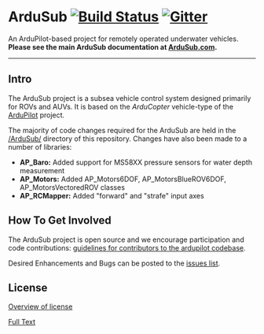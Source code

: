 ArduSub [![Build Status](https://travis-ci.org/bluerobotics/ardusub.svg?branch=master)](https://travis-ci.org/bluerobotics/ardusub) [![Gitter](https://badges.gitter.im/Join%20Chat.svg)](https://gitter.im/bluerobotics/ardusub?utm_source=badge&utm_medium=badge&utm_campaign=pr-badge&utm_content=badge)
=======

An ArduPilot-based project for remotely operated underwater vehicles. **Please see the main ArduSub documentation at [ArduSub.com](http://ardusub.com).**

*****

## Intro ##

The ArduSub project is a subsea vehicle control system designed primarily for ROVs and AUVs. It is based on the *ArduCopter* vehicle-type of the [ArduPilot](https://github.com/diydrones/ardupilot) project. 

The majority of code changes required for the ArduSub are held in the [/ArduSub/](/ArduSub/) directory of this repository. Changes have also been made to a number of libraries:

- **AP_Baro:** Added support for MS58XX pressure sensors for water depth measurement
- **AP_Motors:** Added AP_Motors6DOF, AP_MotorsBlueROV6DOF, AP_MotorsVectoredROV classes 
- **AP_RCMapper:** Added "forward" and "strafe" input axes

## How To Get Involved ##

The ArduSub project is open source and we encourage participation and code contributions: [guidelines for contributors to the ardupilot codebase](http://dev.ardupilot.com/wiki/guidelines-for-contributors-to-the-apm-codebase).

Desired Enhancements and Bugs can be posted to the [issues list](https://github.com/bluerobotics/ardupilot/issues).

## License ##
[Overview of license](http://dev.ardupilot.com/wiki/license-gplv3)

[Full Text](https://github.com/bluerobotics/ardupilot/blob/master/COPYING.txt)
